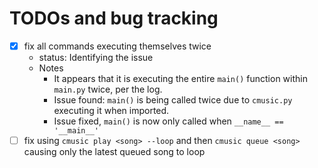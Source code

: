 # TODOs and bug tracking
- [x] fix all commands executing themselves twice
  - status: Identifying the issue
  - Notes
    - It appears that it is executing the entire `main()` function within `main.py` twice, per the log.
    - Issue found: `main()` is being called twice due to `cmusic.py` executing it when imported.
    - Issue fixed, `main()` is now only called when `__name__ == '__main__'`
- [ ] fix using `cmusic play <song> --loop` and then `cmusic queue <song>` causing only the latest queued song to loop